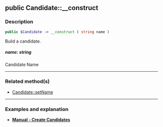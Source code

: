 ## public Candidate::__construct

### Description    

```php
public $Candidate -> __construct ( string name )
```

Build a candidate.
    

##### **name:** *string*   
Candidate Name    

---------------------------------------

### Related method(s)      

* [Candidate::setName](../Candidate%20Class/public%20Candidate--setName.md)    

---------------------------------------

### Examples and explanation

* **[Manual - Create Candidates](https://github.com/julien-boudry/Condorcet/wiki/II-%23-A.-Create-an-Election-%23-2.-Create-Candidates)**    
